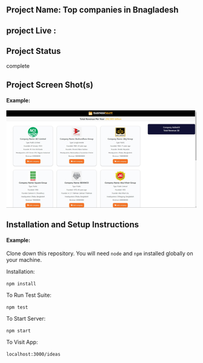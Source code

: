 ## Project Name: Top companies in Bnagladesh
## project Live :


## Project Status
complete


## Project Screen Shot(s)

#### Example:   

![alt text](https://raw.githubusercontent.com/coderSabbirr/my-app-react/main/Screenshot_131.jpg)

## Installation and Setup Instructions

#### Example:  

Clone down this repository. You will need `node` and `npm` installed globally on your machine.  

Installation:

`npm install`  

To Run Test Suite:  

`npm test`  

To Start Server:

`npm start`  

To Visit App:

`localhost:3000/ideas`  

